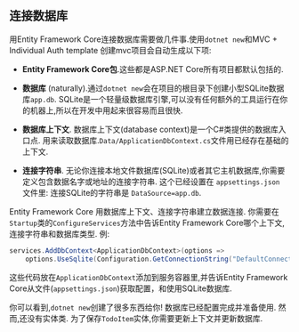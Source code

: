 ## 连接数据库

用Entity Framework Core连接数据库需要做几件事.使用`dotnet new`和MVC + Individual Auth template 创建mvc项目会自动生成以下项:

* **Entity Framework Core包**.这些都是ASP.NET Core所有项目都默认包括的.

* **数据库** (naturally).通过`dotnet new`会在项目的根目录下创建小型SQLite数据库`app.db`. SQLite是一个轻量级数据库引擎,可以没有任何额外的工具运行在你的机器上,所以在开发中用起来很容易而且很快.

* **数据库上下文**. 数据库上下文(database context)是一个C#类提供的数据库入口点. 用来读取数据库.`Data/ApplicationDbContext.cs`文件用已经存在基础的上下文.

* **连接字符串**. 无论你连接本地文件数据库(SQLite)或者其它主机数据库,你需要定义包含数据名字或地址的连接字符串. 这个已经设置在 `appsettings.json` 文件里: 连接SQLite的字符串是 `DataSource=app.db`.

Entity Framework Core 用数据库上下文、连接字符串建立数据连接. 你需要在`Startup`类的`ConfigureServices`方法中告诉Entity Framework Core哪个上下文,连接字符串和数据库类型. 例:

```csharp
services.AddDbContext<ApplicationDbContext>(options =>
    options.UseSqlite(Configuration.GetConnectionString("DefaultConnection")));
```

这些代码放在`ApplicationDbContext`添加到服务容器里,并告诉Entity Framework Core从文件(`appsettings.json`)获取配置，和使用SQLite数据库.

你可以看到,`dotnet new`创建了很多东西给你! 数据库已经配置完成并准备使用. 然而,还没有实体类. 为了保存`TodoItem`实体,你需要更新上下文并更新数据库.
